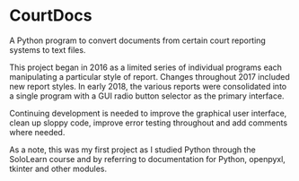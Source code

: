 # CourtDocs
A Python program to convert documents from certain court reporting systems to text files.

This project began in 2016 as a limited series of individual programs each manipulating a particular style of report.
Changes throughout 2017 included new report styles. 
In early 2018, the various reports were consolidated into a single program with a GUI radio button selector as the primary interface.

Continuing development is needed to improve the graphical user interface, clean up sloppy code, improve error testing throughout and add comments where needed.

As a note, this was my first project as I studied Python through the SoloLearn course and by referring to documentation for Python, openpyxl, tkinter and other modules.
